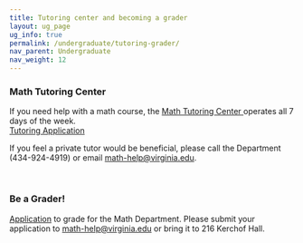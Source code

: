 ```yaml
---
title: Tutoring center and becoming a grader
layout: ug_page
ug_info: true
permalink: /undergraduate/tutoring-grader/
nav_parent: Undergraduate
nav_weight: 12
---
```

<h3>Math Tutoring Center</h3>
</div>

<p>If you need help with a math course, the <a href="http://people.virginia.edu/~psb7p/MTCsch.html">Math Tutoring Center</a><a href="http://people.virginia.edu/~psb7p/MTCsch.html  ."> </a>operates all 7 days of the week.<br />
<a href="{{ site.url }}/undergraduate/docs/TutoringApplication_0_0_0 (1).docx">Tutoring Application</a></p>

<p>If you feel a private tutor would be beneficial, please call the Department (434-924-4919) or email <a href="mailto:math-help@virginia.edu">math-help@virginia.edu</a>.</p>

<p>&nbsp;</p>

<h3>Be a Grader!</h3>

<p><a href="{{ site.url }}/undergraduate/docs/Grader App.pdf">Application</a>&nbsp;to grade for the Math Department. Please submit your application to <a href="mailto:math-help@virginia.edu">math-help@virginia.edu</a> or bring it to 216 Kerchof Hall.</p>

<p>&nbsp;</p>
